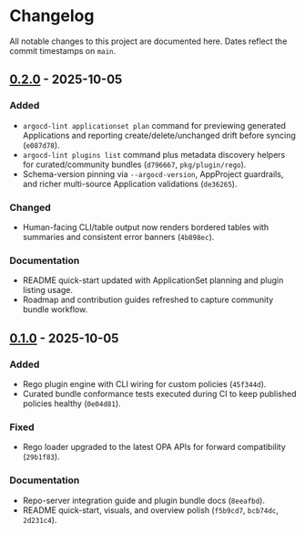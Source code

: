 # Changelog

All notable changes to this project are documented here. Dates reflect the commit timestamps on `main`.

## [0.2.0] - 2025-10-05

### Added
- `argocd-lint applicationset plan` command for previewing generated Applications and reporting create/delete/unchanged drift before syncing (`e087d78`).
- `argocd-lint plugins list` command plus metadata discovery helpers for curated/community bundles (`d796667`, `pkg/plugin/rego`).
- Schema-version pinning via `--argocd-version`, AppProject guardrails, and richer multi-source Application validations (`de36265`).

### Changed
- Human-facing CLI/table output now renders bordered tables with summaries and consistent error banners (`4b898ec`).

### Documentation
- README quick-start updated with ApplicationSet planning and plugin listing usage.
- Roadmap and contribution guides refreshed to capture community bundle workflow.

## [0.1.0] - 2025-10-05

### Added
- Rego plugin engine with CLI wiring for custom policies (`45f344d`).
- Curated bundle conformance tests executed during CI to keep published policies healthy (`0e04d81`).

### Fixed
- Rego loader upgraded to the latest OPA APIs for forward compatibility (`29b1f83`).

### Documentation
- Repo-server integration guide and plugin bundle docs (`8eeafbd`).
- README quick-start, visuals, and overview polish (`f5b9cd7`, `bcb74dc`, `2d231c4`).

[0.2.0]: https://github.com/harchuk/argocd-lint/compare/45f344d...e087d78
[0.1.0]: https://github.com/harchuk/argocd-lint/tree/45f344d

